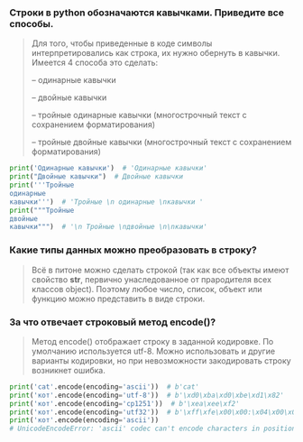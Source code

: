 ### Строки в python обозначаются кавычками. Приведите все способы.

> Для того, чтобы приведенные в коде символы интерпретировались как строка, их нужно обернуть в кавычки. Имеется 4 способа это сделать:
>
> – одинарные кавычки
> 
> – двойные кавычки
> 
> – тройные одинарные кавычки (многострочный текст с сохранением форматирования)
> 
> – тройные двойные кавычки (многострочный текст с сохранением форматирования)

```python
print('Одинарные кавычки')  # 'Одинарные кавычки'
print("Двойные кавычки")  # Двойные кавычки
print('''Тройные
одинарные
кавычки''')  # 'Тройные \n одинарные \nкавычки '
print("""Тройные
двойные
кавычки""")  # '\n Тройные \nдвойные \n\nкавычки'
```
### Какие типы данных можно преобразовать в строку?

> Всё в питоне можно сделать строкой (так как все объекты имеют свойство __str__, первично унаследованное от прародителя всех классов object).
> Поэтому любое число, список, объект или функцию можно представить в виде строки.

### За что отвечает строковый метод encode()?

> Метод encode() отображает строку в заданной кодировке. 
> По умолчанию используется utf-8. 
> Можно использовать и другие варианты кодировки, но при невозможности закодировать строку возникнет ошибка.

```python
print('cat'.encode(encoding='ascii'))  # b'cat'
print('кот'.encode(encoding='utf-8'))  # b'\xd0\xba\xd0\xbe\xd1\x82'
print('кот'.encode(encoding='cp1251'))  # b'\xea\xee\xf2'
print('кот'.encode(encoding='utf32'))  # b'\xff\xfe\x00\x00:\x04\x00\x00>\x04\x00\x00B\x04\x00\x00'
print('кот'.encode(encoding='ascii'))
# UnicodeEncodeError: 'ascii' codec can't encode characters in position 0-2: ordinal not in range(128)
```
